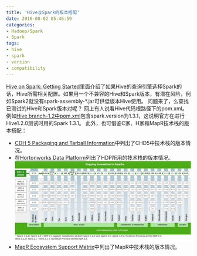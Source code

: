 ```yaml
---
title: 'Hive与Spark的版本搭配'
date: 2016-08-02 05:46:59
categories: 
- Hadoop/Spark
- Spark
tags: 
- hive
- spark
- version
- compatibility
---
```

[ Hive on Spark: Getting Started](https://cwiki.apache.org/confluence/display/Hive/Hive+on+Spark:+Getting+Started)里面介绍了如果Hive的查询引擎选择Spark的话，Hive所需相关配置。如果用一个不兼容的Hive和Spark版本，有潜在风险，例如Spark2就没有spark-assembly-\*.jar可供低版本Hive使用。
问题来了，么查找已测试的Hive和Spark版本对呢？
网上有人说看Hive代码根路径下的pom.xml。例如[Hive branch-1.2中pom.xml](https://github.com/apache/hive/blob/branch-1.2/pom.xml)包含spark.version为1.3.1，这说明官方在进行Hive1.2.0测试时用的Spark 1.3.1。
此外，也可借鉴C家、H家和MapR技术栈的版本搭配：
- [ CDH 5 Packaging and Tarball Information](http://www.cloudera.com/documentation/enterprise/release-notes/topics/cdh_vd_cdh_package_tarball.html)中列出了CHD5中技术栈的版本情况。
- 在[Hortonworks Data Platform](http://hortonworks.com/products/data-center/hdp/)列出了HDP所用的技术栈的版本情况。![Hive与Spark的版本搭配](/images/2016/8/0026uWfMzy788n0FB0K9a.jpg)
- [MapR Ecosystem Support Matrix](http://maprdocs.mapr.com/home/InteropMatrix/r_eco_matrix.html)中列出了MapR中技术栈的版本情况。